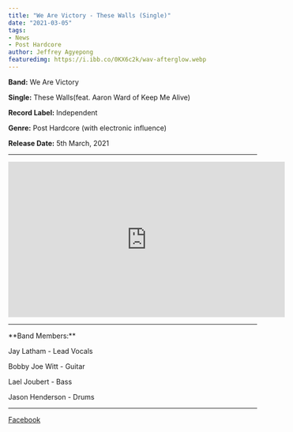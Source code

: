 ```yaml
---
title: "We Are Victory - These Walls (Single)"
date: "2021-03-05"
tags:
- News
- Post Hardcore
author: Jeffrey Agyepong
featuredimg: https://i.ibb.co/0KX6c2k/wav-afterglow.webp
---
```


**Band:** We Are Victory

**Single:** These Walls(feat. Aaron Ward of Keep Me Alive)

**Record Label:** Independent

**Genre:** Post Hardcore (with electronic influence)

**Release Date:** 5th March, 2021

<hr>
<div class="video-container"> <iframe src="https://www.youtube.com/embed/YFhV13_vsOI" width="560" height="315" frameborder="0"></iframe></div>
<hr>
**Band Members:**

Jay Latham - Lead Vocals

Bobby Joe Witt - Guitar

Lael Joubert - Bass

Jason Henderson - Drums

<hr>


[Facebook](https://web.facebook.com/WeAreVictoryMusic)

